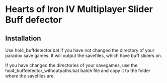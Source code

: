 # Hearts of Iron IV Multiplayer Slider Buff defector

## Installation

Use hoi4_buffdetector.bat if you have not changed the directory of your paradox save games. It will output the savefiles, which have buff sliders on.

If you have changed the directories of your savegames, use the hoi4_buffdetector_withoutpaths.bat batch file and copy it to the folder where the savefiles are.
